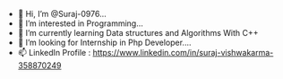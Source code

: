 - 👋 Hi, I’m @Suraj-0976...
- 👀 I’m interested in Programming...
- 🌱 I’m currently learning Data structures and Algorithms With C++
- 💞️ I’m looking for Internship in Php Developer....
- 📫 LinkedIn Profile : https://www.linkedin.com/in/suraj-vishwakarma-358870249

<!---
Suraj-0976/Suraj-0976 is a ✨ special ✨ repository because its `README.md` (this file) appears on your GitHub profile.
You can click the Preview link to take a look at your changes.
--->
